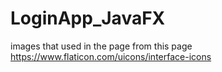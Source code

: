 # LoginApp_JavaFX
images that used in the page from this page https://www.flaticon.com/uicons/interface-icons
